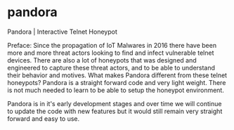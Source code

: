 # pandora
Pandora | Interactive Telnet Honeypot

Preface:
  Since the propagation of IoT Malwares in 2016 there have been more and more threat actors looking to find and infect vulnerable telnet devices. 
  There are also a lot of honeypots that was designed and engineered to capture these threat actors, and to be able to understand their behavior and motives.
  What makes Pandora different from these telnet honeypots? Pandora is a straight forward code and very light weight. There is not much needed to learn to be
  able to setup the honeypot environment.

Pandora is in it's early development stages and over time we will continue to update the code with new features but it would still remain very straight forward and easy to use.
